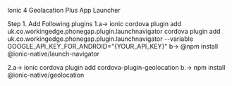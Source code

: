 Ionic 4 Geolacation Plus App Launcher

Step 1.
Add Following plugins
1.a-> ionic cordova plugin add uk.co.workingedge.phonegap.plugin.launchnavigator cordova plugin add uk.co.workingedge.phonegap.plugin.launchnavigator --variable   GOOGLE_API_KEY_FOR_ANDROID="{YOUR_API_KEY}"
 b-> @npm install @ionic-native/launch-navigator
 
 2.a-> ionic cordova plugin add cordova-plugin-geolocation
   b.-> npm install @ionic-native/geolocation
